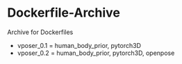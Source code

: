 # Dockerfile-Archive
Archive for Dockerfiles

* vposer_0.1 = human_body_prior, pytorch3D
* vposer_0.2 = human_body_prior, pytorch3D, openpose
